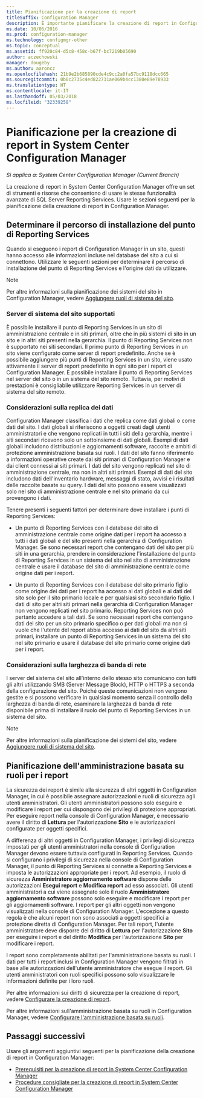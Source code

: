 ```yaml
---
title: Pianificazione per la creazione di report
titleSuffix: Configuration Manager
description: È importante pianificare la creazione di report in Configuration Manager a partire dalla installazione fino alla sicurezza e alla larghezza di banda di rete.
ms.date: 10/06/2016
ms.prod: configuration-manager
ms.technology: configmgr-other
ms.topic: conceptual
ms.assetid: ff920c84-d5c8-458c-b67f-bc7219b05690
author: aczechowski
manager: dougeby
ms.author: aaroncz
ms.openlocfilehash: 21b9e2b685890cde4c9cc2a0fa57bc9118dcc665
ms.sourcegitcommit: 0b0c2735c4ed822731ae069b4cc1380e89e78933
ms.translationtype: HT
ms.contentlocale: it-IT
ms.lasthandoff: 05/03/2018
ms.locfileid: "32339258"
---
```

# <a name="planning-for-reporting-in-system-center-configuration-manager"></a>Pianificazione per la creazione di report in System Center Configuration Manager

*Si applica a: System Center Configuration Manager (Current Branch)*

La creazione di report in System Center Configuration Manager offre un set di strumenti e risorse che consentono di usare le stesse funzionalità avanzate di SQL Server Reporting Services. Usare le sezioni seguenti per la pianificazione della creazione di report in Configuration Manager.  

##  <a name="BKMK_InstallReportingServicesPoint"></a> Determinare il percorso di installazione del punto di Reporting Services  
 Quando si eseguono i report di Configuration Manager in un sito, questi hanno accesso alle informazioni incluse nel database del sito a cui si connettono. Utilizzare le seguenti sezioni per determinare il percorso di installazione del punto di Reporting Services e l'origine dati da utilizzare.  

> [!NOTE]  
>  Per altre informazioni sulla pianificazione dei sistemi del sito in Configuration Manager, vedere [Aggiungere ruoli di sistema del sito](../deploy/configure/add-site-system-roles.md).  

###  <a name="BKMK_SupportedSiteServers"></a> Server di sistema del sito supportati  
 È possibile installare il punto di Reporting Services in un sito di amministrazione centrale e in siti primari, oltre che in più sistemi di sito in un sito e in altri siti presenti nella gerarchia. Il punto di Reporting Services non è supportato nei siti secondari. Il primo punto di Reporting Services in un sito viene configurato come server di report predefinito. Anche se è possibile aggiungere più punti di Reporting Services in un sito, viene usato attivamente il server di report predefinito in ogni sito per i report di Configuration Manager. È possibile installare il punto di Reporting Services nel server del sito o in un sistema del sito remoto. Tuttavia, per motivi di prestazioni è consigliabile utilizzare Reporting Services in un server di sistema del sito remoto.  

###  <a name="BKMK_DataReplication"></a> Considerazioni sulla replica dei dati  
 Configuration Manager classifica i dati che replica come dati globali o come dati del sito. I dati globali si riferiscono a oggetti creati dagli utenti amministratori e che vengono replicati in tutti i siti della gerarchia, mentre i siti secondari ricevono solo un sottoinsieme di dati globali. Esempi di dati globali includono distribuzioni e aggiornamenti software, raccolte e ambiti di protezione amministrazione basata sui ruoli. I dati del sito fanno riferimento a informazioni operative create dai siti primari di Configuration Manager e dai client connessi ai siti primari. I dati del sito vengono replicati nel sito di amministrazione centrale, ma non in altri siti primari. Esempi di dati del sito includono dati dell'inventario hardware, messaggi di stato, avvisi e i risultati delle raccolte basate su query. I dati del sito possono essere visualizzati solo nel sito di amministrazione centrale e nel sito primario da cui provengono i dati.  

 Tenere presenti i seguenti fattori per determinare dove installare i punti di Reporting Services:  

-   Un punto di Reporting Services con il database del sito di amministrazione centrale come origine dati per i report ha accesso a tutti i dati globali e del sito presenti nella gerarchia di Configuration Manager. Se sono necessari report che contengano dati del sito per più siti in una gerarchia, prendere in considerazione l'installazione del punto di Reporting Services in un sistema del sito nel sito di amministrazione centrale e usare il database del sito di amministrazione centrale come origine dati per i report.  

-   Un punto di Reporting Services con il database del sito primario figlio come origine dei dati per i report ha accesso ai dati globali e ai dati del sito solo per il sito primario locale e per qualsiasi sito secondario figlio. I dati di sito per altri siti primari nella gerarchia di Configuration Manager non vengono replicati nel sito primario. Reporting Services non può pertanto accedere a tali dati. Se sono necessari report che contengano dati del sito per un sito primario specifico o per dati globali ma non si vuole che l'utente del report abbia accesso ai dati del sito da altri siti primari, installare un punto di Reporting Services in un sistema del sito nel sito primario e usare il database del sito primario come origine dati per i report.  

###  <a name="BKMK_NetworkBandwidth"></a> Considerazioni sulla larghezza di banda di rete  
 I server del sistema del sito all'interno dello stesso sito comunicano con tutti gli altri utilizzando SMB (Server Message Block), HTTP o HTTPS a seconda della configurazione del sito. Poiché queste comunicazioni non vengono gestite e si possono verificare in qualsiasi momento senza il controllo della larghezza di banda di rete, esaminare la larghezza di banda di rete disponibile prima di installare il ruolo del punto di Reporting Services in un sistema del sito.  

> [!NOTE]  
>  Per altre informazioni sulla pianificazione dei sistemi del sito, vedere [Aggiungere ruoli di sistema del sito](../deploy/configure/add-site-system-roles.md).  

##  <a name="BKMK_RoleBaseAdministration"></a> Pianificazione dell'amministrazione basata su ruoli per i report  
 La sicurezza dei report è simile alla sicurezza di altri oggetti in Configuration Manager, in cui è possibile assegnare autorizzazioni e ruoli di sicurezza agli utenti amministratori. Gli utenti amministratori possono solo eseguire e modificare i report per cui dispongono dei privilegi di protezione appropriati. Per eseguire report nella console di Configuration Manager, è necessario avere il diritto di **Lettura** per l'autorizzazione **Sito** e le autorizzazioni configurate per oggetti specifici.  

 A differenza di altri oggetti in Configuration Manager, i privilegi di sicurezza impostati per gli utenti amministratori nella console di Configuration Manager devono essere tuttavia configurati in Reporting Services. Quando si configurano i privilegi di sicurezza nella console di Configuration Manager, il punto di Reporting Services si connette a Reporting Services e imposta le autorizzazioni appropriate per i report. Ad esempio, il ruolo di sicurezza **Amministratore aggiornamento software** dispone delle autorizzazioni **Esegui report** e **Modifica report** ad esso associati. Gli utenti amministratori a cui viene assegnato solo il ruolo **Amministratore aggiornamento software** possono solo eseguire e modificare i report per gli aggiornamenti software. I report per gli altri oggetti non vengono visualizzati nella console di Configuration Manager. L'eccezione a questo regola è che alcuni report non sono associati a oggetti specifici a protezione diretta di Configuration Manager. Per tali report, l'utente amministratore deve disporre del diritto di **Lettura** per l'autorizzazione **Sito** per eseguire i report e del diritto **Modifica** per l'autorizzazione **Sito** per modificare i report.  

 I report sono completamente abilitati per l'amministrazione basata su ruoli. I dati per tutti i report inclusi in Configuration Manager vengono filtrati in base alle autorizzazioni dell'utente amministratore che esegue il report. Gli utenti amministratori con ruoli specifici possono solo visualizzare le informazioni definite per i loro ruoli.  

 Per altre informazioni sui diritti di sicurezza per la creazione di report, vedere [Configurare la creazione di report](configuring-reporting.md).  

 Per altre informazioni sull'amministrazione basata su ruoli in Configuration Manager, vedere [Configurare l'amministrazione basata su ruoli](../deploy/configure/configure-role-based-administration.md).  

## <a name="next-steps"></a>Passaggi successivi  
 Usare gli argomenti aggiuntivi seguenti per la pianificazione della creazione di report in Configuration Manager:  

-   [Prerequisiti per la creazione di report in System Center Configuration Manager](../../../core/servers/manage/prerequisites-for-reporting.md)  
-   [Procedure consigliate per la creazione di report in System Center Configuration Manager](../../../core/servers/manage/best-practices-for-reporting.md)  
